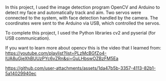 In this project, I used the image detection program OpenCV and Arduino to detect my face and automatically track and aim. Two servos were connected to the system, with face detection handled by the camera. The coordinates were sent to the Arduino via USB, which controlled the servos.

To complete this project, I used the Python libraries cv2 and pyserial (for USB communication).

If you want to learn more about opencv this is the video that I learned from: https://youtube.com/playlist?list=PLzMcBGfZo4-lUA8uGjeXhBUUzPYc6vZRn&si=GuLHbswOZBzFM5Ea 


https://github.com/user-attachments/assets/1da47b5b-3357-4113-82b1-5a14029940ec

